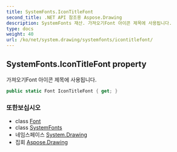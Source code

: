 ```yaml
---
title: SystemFonts.IconTitleFont
second_title: .NET API 참조용 Aspose.Drawing
description: SystemFonts 재산. 가져오기Font 아이콘 제목에 사용됩니다.
type: docs
weight: 40
url: /ko/net/system.drawing/systemfonts/icontitlefont/
---
```

## SystemFonts.IconTitleFont property

가져오기Font 아이콘 제목에 사용됩니다.

```csharp
public static Font IconTitleFont { get; }
```

### 또한보십시오

* class [Font](../../font/)
* class [SystemFonts](../)
* 네임스페이스 [System.Drawing](../../systemfonts/)
* 집회 [Aspose.Drawing](../../../)


